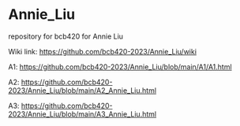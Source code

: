 # Annie_Liu
repository for bcb420 for Annie Liu

Wiki link: https://github.com/bcb420-2023/Annie_Liu/wiki

A1: https://github.com/bcb420-2023/Annie_Liu/blob/main/A1/A1.html

A2: https://github.com/bcb420-2023/Annie_Liu/blob/main/A2_Annie_Liu.html

A3: https://github.com/bcb420-2023/Annie_Liu/blob/main/A3_Annie_Liu.html
